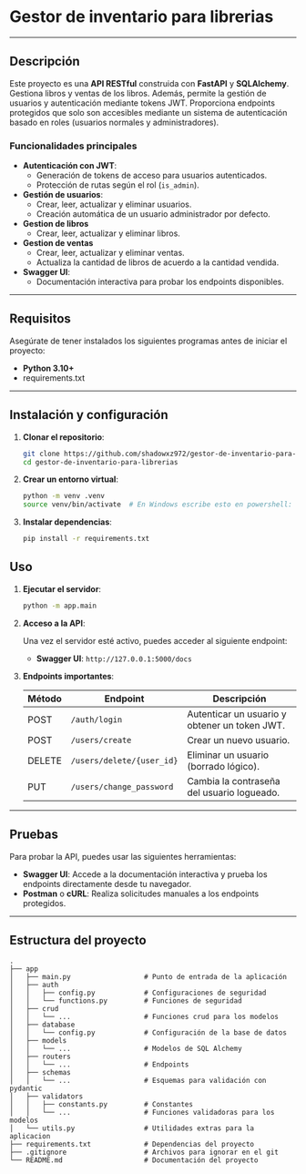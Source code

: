 

# Gestor de inventario para librerias

---
## Descripción

Este proyecto es una **API RESTful** construida con **FastAPI** y **SQLAlchemy**. Gestiona libros y ventas de los libros. Además, permite la gestión de usuarios y autenticación mediante tokens JWT. Proporciona endpoints protegidos que solo son accesibles mediante un sistema de autenticación basado en roles (usuarios normales y administradores).

### Funcionalidades principales

- **Autenticación con JWT**:
  - Generación de tokens de acceso para usuarios autenticados.
  - Protección de rutas según el rol (`is_admin`).
- **Gestión de usuarios**:
  - Crear, leer, actualizar y eliminar usuarios.
  - Creación automática de un usuario administrador por defecto.
- **Gestion de libros**
  - Crear, leer, actualizar y eliminar libros.
- **Gestion de ventas**
  - Crear, leer, actualizar y eliminar ventas.
  - Actualiza la cantidad de libros de acuerdo a la cantidad vendida.
- **Swagger UI**:
  - Documentación interactiva para probar los endpoints disponibles.

---

## Requisitos

Asegúrate de tener instalados los siguientes programas antes de iniciar el proyecto:

- **Python 3.10+**
- requirements.txt

---

## Instalación y configuración

1. **Clonar el repositorio**:

   ```bash
   git clone https://github.com/shadowxz972/gestor-de-inventario-para-librerias.git
   cd gestor-de-inventario-para-librerias
   ```

2. **Crear un entorno virtual**:

   ```bash
   python -m venv .venv
   source venv/bin/activate  # En Windows escribe esto en powershell: venv\Scripts\activate
   ```

3. **Instalar dependencias**:

   ```bash
   pip install -r requirements.txt
   ```


## Uso

1. **Ejecutar el servidor**:

   ```bash
   python -m app.main
   ```

2. **Acceso a la API**:

   Una vez el servidor esté activo, puedes acceder al siguiente endpoint:

   - **Swagger UI**: `http://127.0.0.1:5000/docs`

3. **Endpoints importantes**:

   | Método | Endpoint                  | Descripción                                   |
   |--------|---------------------------|-----------------------------------------------|
   | POST   | `/auth/login`             | Autenticar un usuario y obtener un token JWT. |
   | POST   | `/users/create`           | Crear un nuevo usuario.                       |
   | DELETE | `/users/delete/{user_id}` | Eliminar un usuario (borrado lógico).         |
   | PUT    | `/users/change_password`  | Cambia la contraseña del usuario logueado.    |

---

## Pruebas

Para probar la API, puedes usar las siguientes herramientas:

- **Swagger UI**: Accede a la documentación interactiva y prueba los endpoints directamente desde tu navegador.
- **Postman** o **cURL**: Realiza solicitudes manuales a los endpoints protegidos.

---


## Estructura del proyecto

```
.
├── app
│   ├── main.py                  # Punto de entrada de la aplicación
│   ├── auth
│   │   ├── config.py            # Configuraciones de seguridad
│   │   └── functions.py         # Funciones de seguridad
│   ├── crud
│   │   └── ...                  # Funciones crud para los modelos
│   ├── database
│   │   └── config.py            # Configuración de la base de datos
│   ├── models
│   │   └── ...                  # Modelos de SQL Alchemy
│   ├── routers
│   │   └── ...                  # Endpoints
│   ├── schemas
│   │   └── ...                  # Esquemas para validación con pydantic
│   ├── validators
│   │   ├── constants.py         # Constantes
│   │   └── ...                  # Funciones validadoras para los modelos
│   └── utils.py                 # Utilidades extras para la aplicacion
├── requirements.txt             # Dependencias del proyecto
├── .gitignore                   # Archivos para ignorar en el git
└── README.md                    # Documentación del proyecto
```
